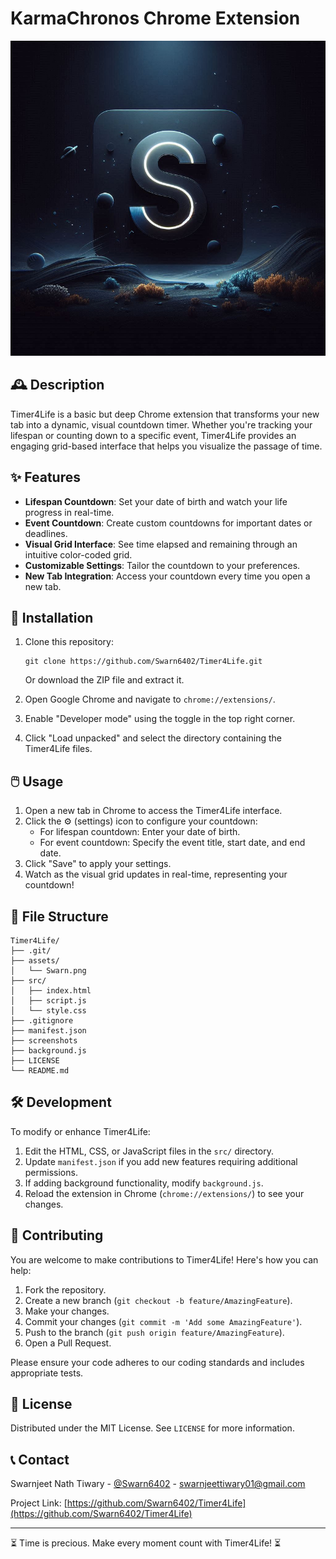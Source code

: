 # KarmaChronos Chrome Extension

![Timer4Life Logo](assets/Swarn.png)

## 🕰️ Description

Timer4Life is a basic but deep Chrome extension that transforms your new tab into a dynamic, visual countdown timer. Whether you're tracking your lifespan or counting down to a specific event, Timer4Life provides an engaging grid-based interface that helps you visualize the passage of time.

## ✨ Features

- **Lifespan Countdown**: Set your date of birth and watch your life progress in real-time.
- **Event Countdown**: Create custom countdowns for important dates or deadlines.
- **Visual Grid Interface**: See time elapsed and remaining through an intuitive color-coded grid.
- **Customizable Settings**: Tailor the countdown to your preferences.
- **New Tab Integration**: Access your countdown every time you open a new tab.

## 🚀 Installation

1. Clone this repository:
   ```
   git clone https://github.com/Swarn6402/Timer4Life.git
   ```
   Or download the ZIP file and extract it.

2. Open Google Chrome and navigate to `chrome://extensions/`.

3. Enable "Developer mode" using the toggle in the top right corner.

4. Click "Load unpacked" and select the directory containing the Timer4Life files.

## 🖱️ Usage

1. Open a new tab in Chrome to access the Timer4Life interface.
2. Click the ⚙️ (settings) icon to configure your countdown:
   - For lifespan countdown: Enter your date of birth.
   - For event countdown: Specify the event title, start date, and end date.
3. Click "Save" to apply your settings.
4. Watch as the visual grid updates in real-time, representing your countdown!

## 📁 File Structure

```
Timer4Life/
├── .git/
├── assets/
│   └── Swarn.png
├── src/
│   ├── index.html
│   ├── script.js
│   └── style.css
├── .gitignore
├── manifest.json
├── screenshots
├── background.js
├── LICENSE
└── README.md
```

## 🛠️ Development

To modify or enhance Timer4Life:

1. Edit the HTML, CSS, or JavaScript files in the `src/` directory.
2. Update `manifest.json` if you add new features requiring additional permissions.
3. If adding background functionality, modify `background.js`.
4. Reload the extension in Chrome (`chrome://extensions/`) to see your changes.

## 🤝 Contributing

You are welcome to make contributions to Timer4Life! Here's how you can help:

1. Fork the repository.
2. Create a new branch (`git checkout -b feature/AmazingFeature`).
3. Make your changes.
4. Commit your changes (`git commit -m 'Add some AmazingFeature'`).
5. Push to the branch (`git push origin feature/AmazingFeature`).
6. Open a Pull Request.

Please ensure your code adheres to our coding standards and includes appropriate tests.

## 📜 License

Distributed under the MIT License. See `LICENSE` for more information.

## 📞 Contact

Swarnjeet Nath Tiwary - [@Swarn6402](https://github.com/Swarn6402) - swarnjeettiwary01@gmail.com

Project Link: [https://github.com/Swarn6402/Timer4Life](https://github.com/Swarn6402/Timer4Life)

---

⏳ Time is precious. Make every moment count with Timer4Life! ⏳
